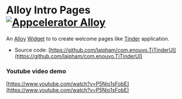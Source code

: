 # Alloy Intro Pages [![Appcelerator Alloy](http://www-static.appcelerator.com/badges/alloy-git-badge-sq.png)](http://appcelerator.com/alloy/)

An [Alloy](http://appcelerator.com/alloy) [Widget](http://docs.appcelerator.com/titanium/latest/#!/guide/Alloy_Widgets) to to create welcome pages like [Tinder](https://www.gotinder.com/) application.

* Source code: [https://github.com/laipham/com.enouvo.TiTinderUI](https://github.com/laipham/com.enouvo.TiTinderUI)

### Youtube video demo
[https://www.youtube.com/watch?v=P5Nio1sFobE](https://www.youtube.com/watch?v=P5Nio1sFobE)

